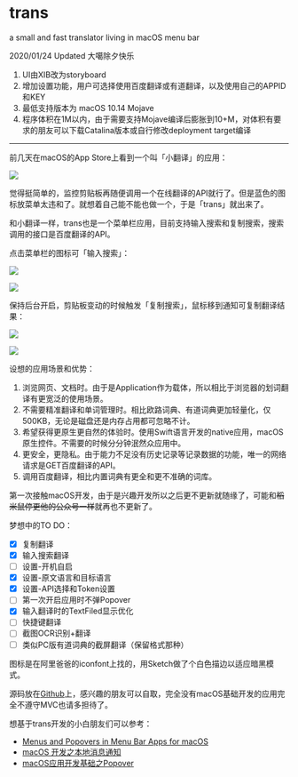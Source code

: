 # trans
a small and fast translator living in macOS menu bar

2020/01/24 Updated 大噶除夕快乐



1. UI由XIB改为storyboard
2. 增加设置功能，用户可选择使用百度翻译或有道翻译，以及使用自己的APPID和KEY
3. 最低支持版本为 macOS 10.14 Mojave
4. 程序体积在1M以内，由于需要支持Mojave编译后膨胀到10+M，对体积有要求的朋友可以下载Catalina版本或自行修改deployment target编译

-------

前几天在macOS的App Store上看到一个叫「小翻译」的应用：

![](https://pic.rhinoc.top/mweb/15715563982330.jpg)

觉得挺简单的，监控剪贴板再随便调用一个在线翻译的API就行了。但是蓝色的图标放菜单太违和了。就想着自己能不能也做一个，于是「trans」就出来了。

和小翻译一样，trans也是一个菜单栏应用，目前支持输入搜索和复制搜索，搜索调用的接口是百度翻译的API。

点击菜单栏的图标可「输入搜索」：

![](https://pic.rhinoc.top/mweb/15717457312566.jpg)

![](https://pic.rhinoc.top/mweb/15717457549055.jpg)

保持后台开启，剪贴板变动的时候触发「复制搜索」，鼠标移到通知可复制翻译结果：

![](https://pic.rhinoc.top/mweb/15715578064917.jpg)

![](https://pic.rhinoc.top/mweb/15717457944937.jpg)


设想的应用场景和优势：
1. 浏览网页、文档时。由于是Application作为载体，所以相比于浏览器的划词翻译有更宽泛的使用场景。
2. 不需要精准翻译和单词管理时。相比欧路词典、有道词典更加轻量化，仅500KB，无论是磁盘还是内存占用都可忽略不计。
3. 希望获得更原生更自然的体验时。使用Swift语言开发的native应用，macOS原生控件。不需要的时候分分钟泯然众应用中。
4. 更安全，更隐私。由于能力不足没有历史记录等记录数据的功能，唯一的网络请求是GET百度翻译的API。
5. 调用百度翻译，相比内置词典有更全和更不准确的词库。

第一次接触macOS开发，由于是兴趣开发所以之后更不更新就随缘了，可能和~~稻米鼠停更他的公众号一样~~就再也不更新了。

梦想中的TO DO：
* [x] 复制翻译
* [x] 输入搜索翻译
* [ ] 设置-开机自启
* [x] 设置-原文语言和目标语言
* [x] 设置-API选择和Token设置
* [ ] 第一次开启应用时不弹Popover
* [x] 输入翻译时的TextFiled显示优化
* [ ] 快捷键翻译
* [ ] 截图OCR识别+翻译
* [ ] 类似PC版有道词典的截屏翻译（保留格式那种）

图标是在阿里爸爸的iconfont上找的，用Sketch做了个白色描边以适应暗黑模式。

源码放在[Github](https://github.com/rhinoc/trans)上，感兴趣的朋友可以自取，完全没有macOS基础开发的应用完全不遵守MVC也请多担待了。

想基于trans开发的小白朋友们可以参考：
* [Menus and Popovers in Menu Bar Apps for macOS](https://www.raywenderlich.com/450-menus-and-popovers-in-menu-bar-apps-for-macos)
* [macOS 开发之本地消息通知](https://www.smslit.top/2019/03/17/macOS-dev-local-notification/)
* [macOS应用开发基础之Popover](https://www.smslit.top/2018/06/29/macOS-dev-basic-NSPopover/)
